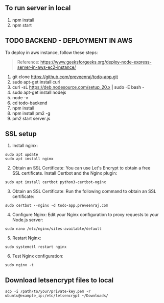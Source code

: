 
## To run server in local

1. npm install
2. npm start

## TODO BACKEND - DEPLOYMENT IN AWS

To deploy in aws instance, follow these steps:

> Reference: https://www.geeksforgeeks.org/deploy-node-express-server-in-aws-ec2-instance/

1. git clone https://github.com/preveenraj/todo-app.git
2. sudo apt-get install curl
3. curl -sL https://deb.nodesource.com/setup_20.x | sudo -E bash -
4. sudo apt-get install nodejs
5. node -v
6. cd todo-backend
7. npm install
8. npm install pm2 -g
9. pm2 start server.js

## SSL setup

1. Install nginx:
```
sudo apt update
sudo apt install nginx
```

2. Obtain an SSL Certificate: You can use Let's Encrypt to obtain a free SSL certificate. Install Certbot and the Nginx plugin:
```
sudo apt install certbot python3-certbot-nginx
```

3. Obtain an SSL Certificate: Run the following command to obtain an SSL certificate:
```
sudo certbot --nginx -d todo-app.preveenraj.com
```

4. Configure Nginx: Edit your Nginx configuration to proxy requests to your Node.js server:
```
sudo nano /etc/nginx/sites-available/default
```

5. Restart Nginx:
```
sudo systemctl restart nginx
```

6. Test Nginx configuration:
```
sudo nginx -t
```

## Download letsencrypt files to local
```
scp -i /path/to/your/private-key.pem -r ubuntu@example_ip:/etc/letsencrypt ~/Downloads/
 ```


